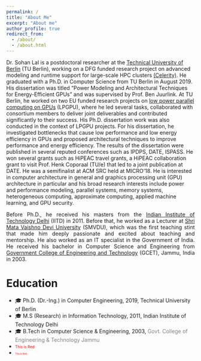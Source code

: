 ```yaml
---
permalink: /
title: "About Me"
excerpt: "About me"
author_profile: true
redirect_from: 
  - /about/
  - /about.html
---
```

<dev align="justify">
Dr. Sohan Lal is a postdoctoral researcher at the <a href=https://www.tu.berlin/en/>Technical University of Berlin</a> (TU Berlin), working on a DFG funded research project on advanced modeling and runtime support for large-scale HPC clusters <a href=https://celerity.github.io/>(Celerity)</a>. He graduated with a Ph.D. in Computer Science from TU Berlin in August 2019. His dissertation was titled “Power Modeling and Architectural Techniques for Energy-Efficient GPUs” and was supervised by Prof. Ben Juurlink. At TU Berlin, he worked on two EU funded research projects on <a href=http://lpgpu.org/wp/>low power parallel computing on GPUs</a> (LPGPU), where he led several tasks, collaborated with consortium members to deliver joint deliverables and contributed significantly to their success. His Ph.D. dissertation work was also conducted in the context of LPGPU projects. For his dissertation, he investigated bottlenecks that cause low performance and low energy efficiency in GPUs and proposed architectural techniques to improve performance and energy efficiency. The results of the dissertation were published in several reputed conferences such as IPDPS, DATE, ISPASS. He won several grants such as HiPEAC travel grants, a HiPEAC collaboration grant to visit Prof. Henk Coporaal (TU/e) that led to a joint publication at DATE. He was a semifinalist at ACM SRC held at MICRO'18. He is interested in computer architecture in general and graphics processing unit (GPU) architecture in particular and his broad research interests include power and performance modeling, parallel systems, memory systems, heterogeneous computing, approximate computing, applied machine learning, and GPU security.
</dev>

<p align="justify">
Before Ph.D., he received his masters from the <a href=https://home.iitd.ac.in/>Indian Institute of Technology Delhi</a> (IITD) in 2011. Before that, he worked as a Lecturer at <a href=https://www.smvdu.ac.in/>Shri Mata Vaishno Devi University</a> (SMVDU), which was the first teaching stint that made him deeply passionate and excited about teaching and mentorship. He also worked as an IT specialist in the Government of India. He received his bachelor in Computer Science and Engineering from <a href=http://gcetjammu.org.in/>Government College of Engineering and Technology</a> (GCET), Jammu, India in 2003.
</p>

Education
========
* &#127891; Ph.D. (Dr.-Ing.) in Computer Engineering, 2019, Technical University of Berlin
* &#127891; M.S (Research) in Information Technology, 2011, Indian Institute of Technology Delhi
* &#127891; B.Tech in Computer Science & Engineering, 2003, <span style="color:grey">Govt. College of Engineering & Technology Jammu</span>
* <span style="color:red;font-size:10px;">This is Red</span>
* <span style="color:red;font-size:6px;">This is Red</span>

